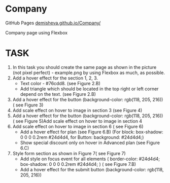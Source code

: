 # Company
<p>GitHub Pages <a href="https://demisheva.github.io/Company/">demisheva.github.io/Company/</a></p>
<p>Company page using Flexbox</p>

<h1>TASK</h1>
<ol>
<li>In this task you should create the same page as shown in the picture (not pixel perfect) - example.png by using Flexbox as much, as possible.</li>
<li>Add a hover effect for the section 1, 2, 3.
  <ul>
    <li>Text color - #76cdd8. (see Figure 2.B)</li>
    <li>Add triangle which should be located in the top right or left corner depend on the text.
(see Figure 2.B)</li>
  </ul>
</li>
<li> Add a hover effect for the button (background-color: rgb(118, 205, 216)) ( see Figure 3)</li>
<li>Add scale effect on hover to image in section 3 (see Figure 4)</li>
<li>Add a hover effect for the button (background-color: rgb(118, 205, 216)) ( see Figure 5)Add scale effect on hover to image in section 4</li>
  <li>Add scale effect on hover to image in section 6 ( see Figure 6)
    <ul>
      <li>Add a hover effect for plan (see Figure 6.B) (For block: box-shadow: 0 0 0 0.2rem
#24d4d4, for Button: background: #24d4d4;)</li>
      <li>Show special discount only on hover in Advanced plan (see Figure 6.C)</li>
    </ul>
</li>
  <li>Style form section as shown in Figure 7( see Figure 7)
  <ul>
    <li>Add style on focus event for all elements ( border-color: #24d4d4; box-shadow: 0 0 0
0.2rem #24d4d4; ) ( see Figure 7.B)</li>
    <li>Add a hover effect for the submit button (background-color: rgb(118, 205, 216))</li>
  </ul>
  </li>
</ol>
